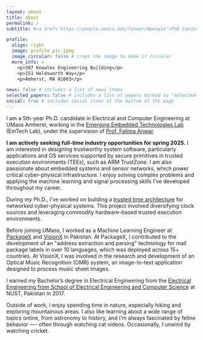 ```yaml
---
layout: about
title: about
permalink: /
subtitle: #<a href='https://people.umass.edu/fanwar/#people'>PhD Candidate</a>.

profile:
  align: right
  image: profile_pic.jpeg
  image_circular: false # crops the image to make it circular
  more_info: >
    <p>307 Knowles Engineering Building</p>
    <p>151 Holdsworth Way</p>
    <p>Amherst, MA 01003</p>

news: false # includes a list of news items
selected_papers: false # includes a list of papers marked as "selected={true}"
social: true # includes social icons at the bottom of the page
---
```


I am a 5th-year Ph.D. candidate in Electrical and Computer Engineering at UMass Amherst, working in the [Emerging Embedded Technologies Lab](https://people.umass.edu/fanwar/?_gl=1*18pxsz3*_gcl_au*MTQ1Njg4MTcwOS4xNzAxNDYwNTI0*_ga*MTEzNjM2Nzk3OC4xNjc3NzExMjA3*_ga_21RLS0L7EB*MTcwMzQ0NjEyOC4xMDAuMC4xNzAzNDQ2MTI4LjAuMC4w) (EmTech Lab), under the supervision of [Prof. Fatima Anwar](https://scholar.google.com/citations?user=NiFGpXoAAAAJ&hl=en).

<strong>I am actively seeking full-time industry opportunities for spring 2025.</strong> I am interested in designing trustworthy system software, particularly applications and OS services supported by secure primitives in trusted execution environments (TEEs), such as ARM TrustZone. I am also passionate about embedded systems and sensor networks, which power critical cyber-physical infrastructure. I enjoy solving complex problems and applying the machine learning and signal processing skills I’ve developed throughout my career.

During my Ph.D., I’ve worked on building a [trusted time architecture](https://people.umass.edu/fanwar/?_gl=1*18pxsz3*_gcl_au*MTQ1Njg4MTcwOS4xNzAxNDYwNTI0*_ga*MTEzNjM2Nzk3OC4xNjc3NzExMjA3*_ga_21RLS0L7EB*MTcwMzQ0NjEyOC4xMDAuMC4xNzAzNDQ2MTI4LjAuMC4w#projects) for networked cyber-physical systems. This project involved diversifying clock sources and leveraging commodity hardware-based trusted execution environments.

Before joining UMass, I worked as a Machine Learning Engineer at [PackageX](https://packagex.io) and [VisionX](https://visionx.io) in Pakistan. At PackageX, I contributed to the development of an "address extraction and parsing" technology for mail package labels in over 10 languages, which was deployed across 15+ countries. At VisionX, I was involved in the research and development of an Optical Music Recognition (OMR) system, an image-to-text application designed to process music sheet images.

I earned my Bachelor’s degree in Electrical Engineering from the [Electrical Engineering from School of Electrical Engineering and Computer Science](https://seecs.nust.edu.pk/) at NUST, Pakistan in 2017.

Outside of work, I enjoy spending time in nature, especially hiking and exploring mountainous areas. I also like learning about a wide range of topics online, from astronomy to history, and I’m always fascinated by feline behavior —- often through watching cat videos. Occasionally, I unwind by watching cricket.
